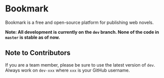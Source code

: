 # Bookmark

Bookmark is a free and open-source platform for publishing web novels.

**Note: All development is currently on the `dev` branch. None of the code in `master` is stable as of now.**

## Note to Contributors

If you are a team member, please be sure to use the latest version of `dev`. Always work on `dev-xxx` where `xxx` is your GitHub username.
